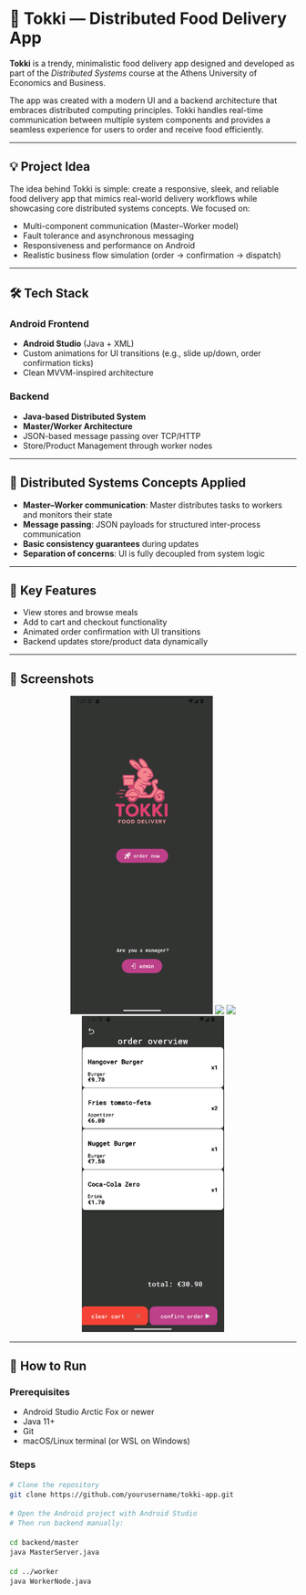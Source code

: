 # 🍱 Tokki — Distributed Food Delivery App

**Tokki** is a trendy, minimalistic food delivery app designed and developed as part of the *Distributed Systems* course at the Athens University of Economics and Business.

The app was created with a modern UI and a backend architecture that embraces distributed computing principles. Tokki handles real-time communication between multiple system components and provides a seamless experience for users to order and receive food efficiently.

---

## 💡 Project Idea

The idea behind Tokki is simple: create a responsive, sleek, and reliable food delivery app that mimics real-world delivery workflows while showcasing core distributed systems concepts. We focused on:

- Multi-component communication (Master–Worker model)
- Fault tolerance and asynchronous messaging
- Responsiveness and performance on Android
- Realistic business flow simulation (order → confirmation → dispatch)

---

## 🛠️ Tech Stack

### Android Frontend
- **Android Studio** (Java + XML)
- Custom animations for UI transitions (e.g., slide up/down, order confirmation ticks)
- Clean MVVM-inspired architecture

### Backend
- **Java-based Distributed System**
- **Master/Worker Architecture**
- JSON-based message passing over TCP/HTTP
- Store/Product Management through worker nodes

---

## 🧠 Distributed Systems Concepts Applied

- **Master–Worker communication**: Master distributes tasks to workers and monitors their state
- **Message passing**: JSON payloads for structured inter-process communication
- **Basic consistency guarantees** during updates
- **Separation of concerns**: UI is fully decoupled from system logic

---

## 📲 Key Features

- View stores and browse meals
- Add to cart and checkout functionality
- Animated order confirmation with UI transitions
- Backend updates store/product data dynamically

---

## 📸 Screenshots

<p align="center">
  <img src="screenshots/home_page.png" width="250" />
  <img src="screenshots/store_page.png" width="250" />
  <img src="screenshots/product_page.png" width="250" />
  <img src="screenshots/order_page.png" width="250" />
</p>


---

## 🔧 How to Run

### Prerequisites

- Android Studio Arctic Fox or newer
- Java 11+
- Git
- macOS/Linux terminal (or WSL on Windows)

### Steps

```bash
# Clone the repository
git clone https://github.com/yourusername/tokki-app.git

# Open the Android project with Android Studio
# Then run backend manually:

cd backend/master
java MasterServer.java

cd ../worker
java WorkerNode.java
